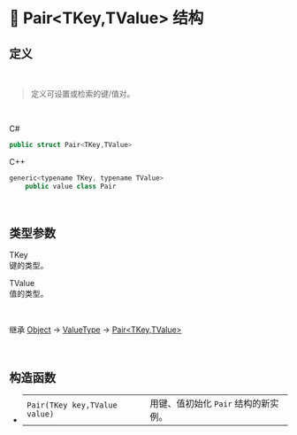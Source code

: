 # 🔩 Pair<TKey,TValue> 结构

## 定义

<br>

> 定义可设置或检索的键/值对。

<br>

C#
```cs
public struct Pair<TKey,TValue>
```
C++
```cs
generic<typename TKey, typename TValue> 
    public value class Pair
```
<br>

## 类型参数
  
TKey  
键的类型。

TValue  
值的类型。  

<br>


继承 [Object](https://docs.microsoft.com/zh-cn/DotNET/api/system.object?view=net-6.0) → [ValueType](https://docs.microsoft.com/zh-cn/DotNET/api/system.valuetype?view=net-6.0) → [Pair<TKey,TValue>](zh_CN/NET/APIs/Namespace/LiteLoader.NET/Struct/Pair/Pair.md)

<br>

## 构造函数
- 
    |||
    |-|-|
    |`Pair(TKey key,TValue value)`|用键、值初始化 `Pair` 结构的新实例。|

<br>


